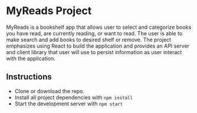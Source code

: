 # MyReads Project

MyReads is a bookshelf app that allows user to select and categorize books you have read, are currently reading, or want to read. The user is able to make search and add books to desired shelf or remove. The project emphasizes using React to build the application and provides an API server and client library that user will use to persist information as user interact with the application.


## Instructions
* Clone or download the repo.
* Install all project dependencies with `npm install`
* Start the development server with `npm start`

